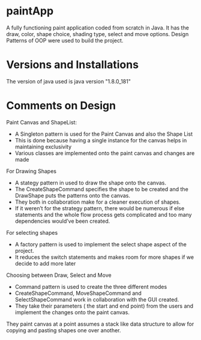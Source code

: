# paintApp
A fully functioning paint application coded from scratch in Java. It has the draw, color, shape choice, shading type, select and move options. Design Patterns of OOP were used to build the project.

# Versions and Installations 
The version of java used is 
java version "1.8.0_181"

# Comments on Design

Paint Canvas and ShapeList:

- A Singleton pattern is used for the Paint Canvas and also the Shape List
- This is done because having a single instance for the canvas helps in maintaining exclusivity
- Various classes are implemented onto the paint canvas and changes are made

For Drawing Shapes
- A stategy pattern in used to draw the shape onto the canvas. 
- The CreateShapeCommand specifies the shape to be created and the DrawShape puts the patterns onto the canvas. 
- They both in collaboration make for a cleaner execution of shapes.
- If it weren’t for the strategy pattern, there would be numerous if
else statements and the whole flow process gets complicated and too many
dependencies would’ve been created.

For selecting shapes 
- A factory pattern is used to implement the select shape aspect of the project. 
- It reduces the switch statements and makes room for more shapes if we decide to add more later

Choosing between Draw, Select and Move
- Command pattern is used to create the three different modes
- CreateShapeCommand, MoveShapeCommand and SelectShapeCommand work in collaboration with the GUI created. 
- They take their parameters ( the start and end point) from the users and implement the changes onto the paint canvas. 

They paint canvas at a point assumes a stack like data structure to allow for copying and pasting shapes one over another. 
